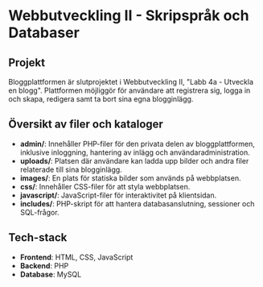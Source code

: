 # Webbutveckling II - Skripspråk och Databaser

## Projekt
Bloggplattformen är slutprojektet i Webbutveckling II, "Labb 4a - Utveckla en blogg". 
Plattformen möjliggör för användare att registrera sig, logga in och skapa, redigera samt ta bort sina egna blogginlägg.

## Översikt av filer och kataloger

- **admin/**: Innehåller PHP-filer för den privata delen av bloggplattformen, inklusive inloggning, hantering av inlägg och användaradministration.
- **uploads/**: Platsen där användare kan ladda upp bilder och andra filer relaterade till sina blogginlägg.
- **images/**: En plats för statiska bilder som används på webbplatsen.
- **css/**: Innehåller CSS-filer för att styla webbplatsen.
- **javascript/**: JavaScript-filer för interaktivitet på klientsidan.
- **includes/**: PHP-skript för att hantera databasanslutning, sessioner och SQL-frågor.

## Tech-stack

- **Frontend**: HTML, CSS, JavaScript
- **Backend**: PHP
- **Database**: MySQL